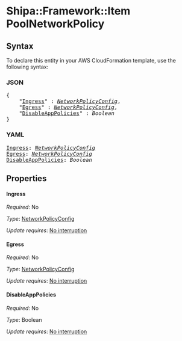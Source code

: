 # Shipa::Framework::Item PoolNetworkPolicy

## Syntax

To declare this entity in your AWS CloudFormation template, use the following syntax:

### JSON

<pre>
{
    "<a href="#ingress" title="Ingress">Ingress</a>" : <i><a href="networkpolicyconfig.md">NetworkPolicyConfig</a></i>,
    "<a href="#egress" title="Egress">Egress</a>" : <i><a href="networkpolicyconfig.md">NetworkPolicyConfig</a></i>,
    "<a href="#disableapppolicies" title="DisableAppPolicies">DisableAppPolicies</a>" : <i>Boolean</i>
}
</pre>

### YAML

<pre>
<a href="#ingress" title="Ingress">Ingress</a>: <i><a href="networkpolicyconfig.md">NetworkPolicyConfig</a></i>
<a href="#egress" title="Egress">Egress</a>: <i><a href="networkpolicyconfig.md">NetworkPolicyConfig</a></i>
<a href="#disableapppolicies" title="DisableAppPolicies">DisableAppPolicies</a>: <i>Boolean</i>
</pre>

## Properties

#### Ingress

_Required_: No

_Type_: <a href="networkpolicyconfig.md">NetworkPolicyConfig</a>

_Update requires_: [No interruption](https://docs.aws.amazon.com/AWSCloudFormation/latest/UserGuide/using-cfn-updating-stacks-update-behaviors.html#update-no-interrupt)

#### Egress

_Required_: No

_Type_: <a href="networkpolicyconfig.md">NetworkPolicyConfig</a>

_Update requires_: [No interruption](https://docs.aws.amazon.com/AWSCloudFormation/latest/UserGuide/using-cfn-updating-stacks-update-behaviors.html#update-no-interrupt)

#### DisableAppPolicies

_Required_: No

_Type_: Boolean

_Update requires_: [No interruption](https://docs.aws.amazon.com/AWSCloudFormation/latest/UserGuide/using-cfn-updating-stacks-update-behaviors.html#update-no-interrupt)

